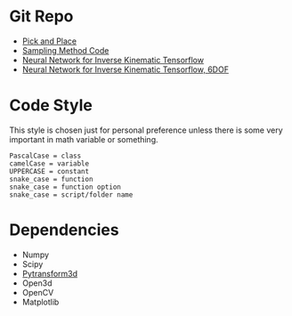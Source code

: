 # Git Repo
- [Pick and Place](https://github.com/JuoTungChen/ROS2_pick_and_place_UR5)
- [Sampling Method Code](https://gist.github.com/Bharath2/5cfbf21e3c3f75d3a25d06d8a5f22a7d)
- [Neural Network for Inverse Kinematic Tensorflow](https://github.com/Utkarsh-Vats-2000/Inverse-Kinematics-using-Neural-Networks)
- [Neural Network for Inverse Kinematic Tensorflow, 6DOF](https://github.com/paramrajpura/Neural-Networks-for-Inverse-Kinematics)

# Code Style
This style is chosen just for personal preference unless there is some very important in math variable or something.
```
PascalCase = class
camelCase = variable
UPPERCASE = constant
snake_case = function
snake_case = function option
snake_case = script/folder name
```

# Dependencies
- Numpy
- Scipy
- [Pytransform3d](https://dfki-ric.github.io/pytransform3d/_auto_examples/index.html)
- Open3d
- OpenCV
- Matplotlib